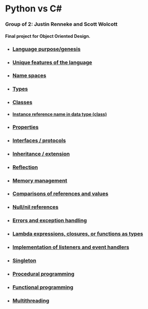 # Python vs C#

### Group of 2: Justin Renneke and Scott Wolcott

#### Final project for Object Oriented Design.

* ### [Language purpose/genesis](purpose.md)  
* ### [Unique features of the language](unique_features.md)
* ### [Name spaces](name_spaces.md)
* ### [Types](types.md)
* ### [Classes](classes.md)
 * #### [Instance reference name in data type (class)](instance_reference.md)
* ### [Properties](properties.md)
* ### [Interfaces / protocols](interfaces.md)
* ### [Inheritance / extension](extension.md)
* ### [Reflection](reflection.md)
* ### [Memory management](memory_management.md)
* ### [Comparisons of references and values](compare_reference_and_value.md)
	
* ### [Null/nil references](null.md)
* ### [Errors and exception handling](error_handling.md)
* ### [Lambda expressions, closures, or functions as types](lambda_closure_functions.md)
* ### [Implementation of listeners and event handlers](listeners_event_handlers.md)
* ### [Singleton](singleton.md)
* ### [Procedural programming](procedural.md)
* ### [Functional programming](functional.md)
* ### [Multithreading](multithreading.md)